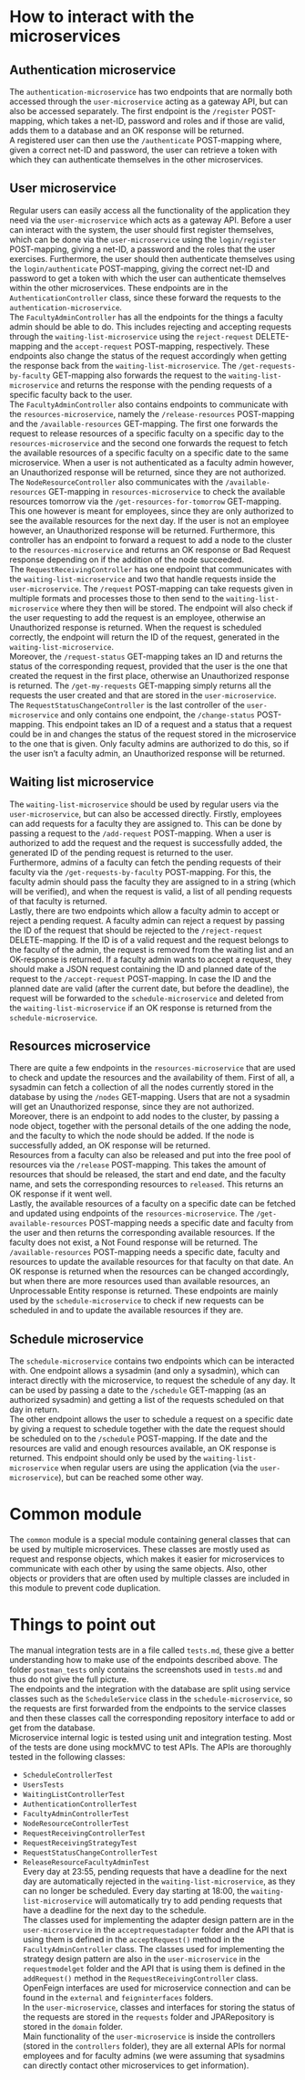 # How to interact with the microservices
## Authentication microservice
The `authentication-microservice` has two endpoints that are normally both accessed through the `user-microservice` acting as a gateway API, but can also be accessed separately. The first endpoint is the `/register` POST-mapping, which takes a net-ID, password and roles and if those are valid, adds them to a database and an OK response will be returned.
<br/>
A registered user can then use the `/authenticate` POST-mapping where, given a correct net-ID and password, the user can retrieve a token with which they can authenticate themselves in the other microservices.
<br/>
## User microservice
Regular users can easily access all the functionality of the application they need via the `user-microservice` which acts as a gateway API. Before a user can interact with the system, the user should first register themselves, which can be done via the `user-microservice` using the `login/register` POST-mapping, giving a net-ID, a password and the roles that the user exercises. Furthermore, the user should then authenticate themselves using the `login/authenticate` POST-mapping, giving the correct net-ID and password to get a token with which the user can authenticate themselves within the other microservices. These endpoints are in the `AuthenticationController` class, since these forward the requests to the `authentication-microservice`.
<br/>
The `FacultyAdminController` has all the endpoints for the things a faculty admin should be able to do. This includes rejecting and accepting requests through the `waiting-list-microservice` using the `reject-request` DELETE-mapping and the `accept-request` POST-mapping, respectively. These endpoints also change the status of the request accordingly when getting the response back from the `waiting-list-microservice`. The `/get-requests-by-faculty` GET-mapping also forwards the request to the `waiting-list-microservice` and returns the response with the pending requests of a specific faculty back to the user.
<br/>
The `FacultyAdminController` also contains endpoints to communicate with the `resources-microservice`, namely the `/release-resources` POST-mapping and the `/available-resources` GET-mapping. The first one forwards the request to release resources of a specific faculty on a specific day to the `resources-microservice` and the second one forwards the request to fetch the available resources of a specific faculty on a specific date to the same microservice. When a user is not authenticated as a faculty admin however, an Unauthorized response will be returned, since they are not authorized.
<br/>
The `NodeResourceController` also communicates with the `/available-resources` GET-mapping in `resources-microservice` to check the available resources tomorrow via the `/get-resources-for-tomorrow` GET-mapping. This one however is meant for employees, since they are only authorized to see the available resources for the next day. If the user is not an employee however, an Unauthorized response will be returned. Furthermore, this controller has an endpoint to forward a request to add a node to the cluster to the `resources-microservice` and returns an OK response or Bad Request response depending on if the addition of the node succeeded.
<br/>
The `RequestReceivingController` has one endpoint that communicates with the `waiting-list-microservice` and two that handle requests inside the `user-microservice`. The `/request` POST-mapping can take requests given in multiple formats and processes those to then send to the `waiting-list-microservice` where they then will be stored. The endpoint will also check if the user requesting to add the request is an employee, otherwise an Unauthorized response is returned. When the request is scheduled correctly, the endpoint will return the ID of the request, generated in the `waiting-list-microservice`.
<br/>
Moreover, the `/request-status` GET-mapping takes an ID and returns the status of the corresponding request, provided that the user is the one that created the request in the first place, otherwise an Unauthorized response is returned. The `/get-my-requests` GET-mapping simply returns all the requests the user created and that are stored in the `user-microservice`.
<br/>
The `RequestStatusChangeController` is the last controller of the `user-microservice` and only contains one endpoint, the `/change-status` POST-mapping. This endpoint takes an ID of a request and a status that a request could be in and changes the status of the request stored in the microservice to the one that is given. Only faculty admins are authorized to do this, so if the user isn’t a faculty admin, an Unauthorized response will be returned.
<br/>
## Waiting list microservice
The `waiting-list-microservice` should be used by regular users via the `user-microservice`, but can also be accessed directly. Firstly, employees can add requests for a faculty they are assigned to. This can be done by passing a request to the `/add-request` POST-mapping. When a user is authorized to add the request and the request is successfully added, the generated ID of the pending request is returned to the user.
<br/>
Furthermore, admins of a faculty can fetch the pending requests of their faculty via the `/get-requests-by-faculty` POST-mapping. For this, the faculty admin should pass the faculty they are assigned to in a string (which will be verified), and when the request is valid, a list of all pending requests of that faculty is returned.
<br/>
Lastly, there are two endpoints which allow a faculty admin to accept or reject a pending request. A faculty admin can reject a request by passing the ID of the request that should be rejected to the `/reject-request` DELETE-mapping. If the ID is of a valid request and the request belongs to the faculty of the admin, the request is removed from the waiting list and an OK-response is returned. If a faculty admin wants to accept a request, they should make a JSON request containing the ID and planned date of the request to the `/accept-request` POST-mapping. In case the ID and the planned date are valid (after the current date, but before the deadline), the request will be forwarded to the `schedule-microservice` and deleted from the `waiting-list-microservice` if an OK response is returned from the `schedule-microservice`.
<br/>
## Resources microservice
There are quite a few endpoints in the `resources-microservice` that are used to check and update the resources and the availability of them. First of all, a sysadmin can fetch a collection of all the nodes currently stored in the database by using the `/nodes` GET-mapping. Users that are not a sysadmin will get an Unauthorized response, since they are not authorized.
<br/>
Moreover, there is an endpoint to add nodes to the cluster, by passing a node object, together with the personal details of the one adding the node, and the faculty to which the node should be added. If the node is successfully added, an OK response will be returned.
<br/>
Resources from a faculty can also be released and put into the free pool of resources via the `/release` POST-mapping. This takes the amount of resources that should be released, the start and end date, and the faculty name, and sets the corresponding resources to `released`. This returns an OK response if it went well.
<br/>
Lastly, the available resources of a faculty on a specific date can be fetched and updated using endpoints of the `resources-microservice`. The `/get-available-resources` POST-mapping needs a specific date and faculty from the user and then returns the corresponding available resources. If the faculty does not exist, a Not Found response will be returned. The `/available-resources` POST-mapping needs a specific date, faculty and resources to update the available resources for that faculty on that date. An OK response is returned when the resources can be changed accordingly, but when there are more resources used than available resources, an Unprocessable Entity response is returned. These endpoints are mainly used by the `schedule-microservice` to check if new requests can be scheduled in and to update the available resources if they are.
<br/>
## Schedule microservice
The `schedule-microservice` contains two endpoints which can be interacted with. One endpoint allows a sysadmin (and only a sysadmin), which can interact directly with the microservice, to request the schedule of any day. It can be used by passing a date to the `/schedule` GET-mapping (as an authorized sysadmin) and getting a list of the requests scheduled on that day in return.
<br/>
The other endpoint allows the user to schedule a request on a specific date by giving a request to schedule together with the date the request should be scheduled on to the `/schedule` POST-mapping. If the date and the resources are valid and enough resources available, an OK response is returned. This endpoint should only be used by the `waiting-list-microservice` when regular users are using the application (via the `user-microservice`), but can be reached some other way.
<br/>
# Common module
The `common` module is a special module containing general classes that can be used by multiple microservices. These classes are mostly used as request and response objects, which makes it easier for microservices to communicate with each other by using the same objects. Also, other objects or providers that are often used by multiple classes are included in this module to prevent code duplication.
<br/>
# Things to point out
The manual integration tests are in a file called `tests.md`, these give a better understanding how to make use of the endpoints described above. The folder `postman_tests` only contains the screenshots used in `tests.md` and thus do not give the full picture.
<br/>
The endpoints and the integration with the database are split using service classes such as the `ScheduleService` class in the `schedule-microservice`, so the requests are first forwarded from the endpoints to the service classes and then these classes call the corresponding repository interface to add or get from the database.
<br/>
Microservice internal logic is tested using unit and integration testing. Most of the tests are done using mockMVC to test APIs. The APIs are thoroughly tested in the following classes:
- `ScheduleControllerTest`
- `UsersTests`
- `WaitingListControllerTest`
- `AuthenticationControllerTest`
- `FacultyAdminControllerTest`
- `NodeResourceControllerTest`
- `RequestReceivingControllerTest`
- `RequestReceivingStrategyTest`
- `RequestStatusChangeControllerTest`
- `ReleaseResourceFacultyAdminTest`
  <br/>
  Every day at 23:55, pending requests that have a deadline for the next day are automatically rejected in the `waiting-list-microservice`, as they can no longer be scheduled. Every day starting at 18:00, the `waiting-list-microservice` will automatically try to add pending requests that have a deadline for the next day to the schedule.
  <br/>
  The classes used for implementing the adapter design pattern are in the `user-microservice` in the `acceptrequestadapter` folder and the API that is using them is defined in the `acceptRequest()` method in the `FacultyAdminController` class. The classes used for implementing the strategy design pattern are also in the `user-microservice` in the `requestmodelget` folder and the API that is using them is defined in the `addRequest()` method in the `RequestReceivingController` class.
  <br/>
  OpenFeign interfaces are used for microservice connection and can be found in the `external` and `feigninterfaces` folders.
  <br/>
  In the `user-microservice`, classes and interfaces for storing the status of the requests are stored in the `requests` folder and JPARepository is stored in the `domain` folder.
  <br/>
  Main functionality of the `user-microservice` is inside the controllers (stored in the `controllers` folder), they are all external APIs for normal employees and for faculty admins (we were assuming that sysadmins can directly contact other microservices to get information).

